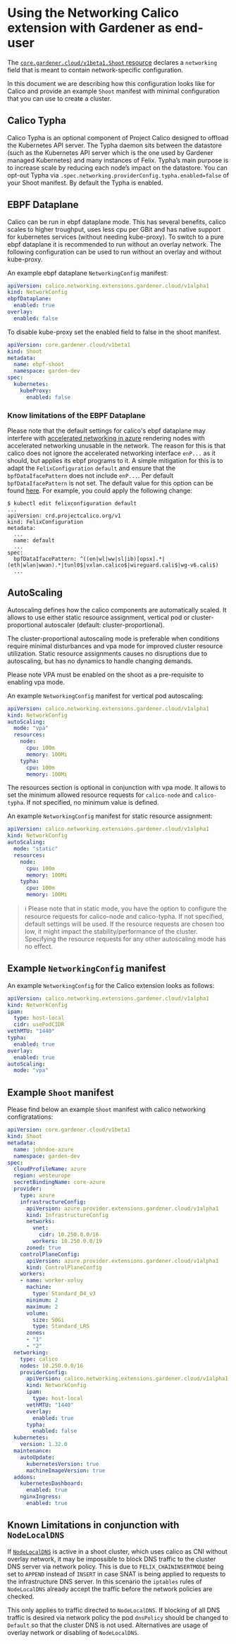 # Using the Networking Calico extension with Gardener as end-user

The [`core.gardener.cloud/v1beta1.Shoot` resource](https://github.com/gardener/gardener/blob/master/example/90-shoot.yaml) declares a `networking` field that is meant to contain network-specific configuration.

In this document we are describing how this configuration looks like for Calico and provide an example `Shoot` manifest with minimal configuration that you can use to create a cluster.

## Calico Typha

Calico Typha is an optional component of Project Calico designed to offload the Kubernetes API server. The Typha daemon sits between the datastore (such as the Kubernetes API server which is the one used by Gardener managed Kubernetes) and many instances of Felix. Typha’s main purpose is to increase scale by reducing each node’s impact on the datastore. You can opt-out Typha via `.spec.networking.providerConfig.typha.enabled=false` of your Shoot manifest. By default the Typha is enabled.

## EBPF Dataplane

Calico can be run in ebpf dataplane mode. This has several benefits, calico scales to higher troughput, uses less cpu per GBit and has native support for kubernetes services (without needing kube-proxy).
To switch to a pure ebpf dataplane it is recommended to run without an overlay network. The following configuration can be used to run without an overlay and without kube-proxy.

An example ebpf dataplane `NetworkingConfig` manifest:

```yaml
apiVersion: calico.networking.extensions.gardener.cloud/v1alpha1
kind: NetworkConfig
ebpfDataplane:
  enabled: true
overlay:
  enabled: false
```

To disable kube-proxy set the enabled field to false in the shoot manifest.

```yaml
apiVersion: core.gardener.cloud/v1beta1
kind: Shoot
metadata:
  name: ebpf-shoot
  namespace: garden-dev
spec:
  kubernetes:
    kubeProxy:
      enabled: false
```

### Know limitations of the EBPF Dataplane

Please note that the default settings for calico's ebpf dataplane may interfere with
[accelerated networking in azure](https://learn.microsoft.com/en-us/azure/virtual-network/accelerated-networking-overview)
rendering nodes with accelerated networking unusable in the network. The reason for this is that calico does not ignore
the accelerated networking interface `enP...` as it should, but applies its ebpf programs to it. A simple mitigation for
this is to adapt the `FelixConfiguration` `default` and ensure that the `bpfDataIfacePattern` does not include `enP...`.
Per default `bpfDataIfacePattern` is not set. The default value for this option can be found
[here](https://github.com/projectcalico/calico/blob/3f7fe4d290541bbdd73c97bdc89a29a29855a48a/felix/config/config_params.go#L180).
For example, you could apply the following change:

```
$ kubectl edit felixconfiguration default
...
apiVersion: crd.projectcalico.org/v1
kind: FelixConfiguration
metadata:
  ...
  name: default
  ...
spec:
  bpfDataIfacePattern: ^((en|wl|ww|sl|ib)[opsx].*|(eth|wlan|wwan).*|tunl0$|vxlan.calico$|wireguard.cali$|wg-v6.cali$)
  ...
```

## AutoScaling

Autoscaling defines how the calico components are automatically scaled. It allows to use either static resource assignment, vertical pod or cluster-proportional autoscaler (default: cluster-proportional).

The cluster-proportional autoscaling mode is preferable when conditions require minimal disturbances and vpa mode for improved cluster resource utilization. Static resource assignments causes no disruptions due to autoscaling, but has no dynamics to handle changing demands. 

Please note VPA must be enabled on the shoot as a pre-requisite to enabling vpa mode.

An example `NetworkingConfig` manifest for vertical pod autoscaling:

```yaml
apiVersion: calico.networking.extensions.gardener.cloud/v1alpha1
kind: NetworkConfig
autoScaling:
  mode: "vpa"
  resources:
    node:
      cpu: 100m
      memory: 100Mi
    typha:
      cpu: 100m
      memory: 100Mi
```

The resources section is optional in conjunction with vpa mode. It allows to set the minimum allowed resource requests for `calico-node` and `calico-typha`. If not specified, no minimum value is defined.

An example `NetworkingConfig` manifest for static resource assignment:

```yaml
apiVersion: calico.networking.extensions.gardener.cloud/v1alpha1
kind: NetworkConfig
autoScaling:
  mode: "static"
  resources:
    node:
      cpu: 100m
      memory: 100Mi
    typha:
      cpu: 100m
      memory: 100Mi
```

> ℹ️ Please note that in static mode, you have the option to configure the resource requests for calico-node and calico-typha. If not specified, default settings will be used.
> If the resource requests are chosen too low, it might impact the stability/performance of the cluster.
> Specifying the resource requests for any other autoscaling mode has no effect.

## Example `NetworkingConfig` manifest

An example `NetworkingConfig` for the Calico extension looks as follows:

```yaml
apiVersion: calico.networking.extensions.gardener.cloud/v1alpha1
kind: NetworkConfig
ipam:
  type: host-local
  cidr: usePodCIDR
vethMTU: "1440"
typha:
  enabled: true
overlay:
  enabled: true
autoScaling:
  mode: "vpa"
```

## Example `Shoot` manifest

Please find below an example `Shoot` manifest with calico networking configratations:

```yaml
apiVersion: core.gardener.cloud/v1beta1
kind: Shoot
metadata:
  name: johndoe-azure
  namespace: garden-dev
spec:
  cloudProfileName: azure
  region: westeurope
  secretBindingName: core-azure
  provider:
    type: azure
    infrastructureConfig:
      apiVersion: azure.provider.extensions.gardener.cloud/v1alpha1
      kind: InfrastructureConfig
      networks:
        vnet:
          cidr: 10.250.0.0/16
        workers: 10.250.0.0/19
      zoned: true
    controlPlaneConfig:
      apiVersion: azure.provider.extensions.gardener.cloud/v1alpha1
      kind: ControlPlaneConfig
    workers:
    - name: worker-xoluy
      machine:
        type: Standard_D4_v3
      minimum: 2
      maximum: 2
      volume:
        size: 50Gi
        type: Standard_LRS
      zones:
      - "1"
      - "2"
  networking:
    type: calico
    nodes: 10.250.0.0/16
    providerConfig:
      apiVersion: calico.networking.extensions.gardener.cloud/v1alpha1
      kind: NetworkConfig
      ipam:
        type: host-local
      vethMTU: "1440"
      overlay:
        enabled: true
      typha:
        enabled: false
  kubernetes:
    version: 1.32.0
  maintenance:
    autoUpdate:
      kubernetesVersion: true
      machineImageVersion: true
  addons:
    kubernetesDashboard:
      enabled: true
    nginxIngress:
      enabled: true
```

## Known Limitations in conjunction with `NodeLocalDNS`

If [`NodeLocalDNS`](https://github.com/gardener/gardener/blob/master/docs/usage/networking/node-local-dns.md) is active in a shoot cluster, which uses calico as CNI without overlay network, it may be impossible to block DNS traffic to the cluster DNS server via network policy. This is due to `FELIX_CHAININSERTMODE` being set to `APPEND` instead of `INSERT` in case SNAT is being applied to requests to the infrastructure DNS server. In this scenario the `iptables` rules of `NodeLocalDNS` already accept the traffic before the network policies are checked.

This only applies to traffic directed to `NodeLocalDNS`. If blocking of all DNS traffic is desired via network policy the pod `dnsPolicy` should be changed to `Default` so that the cluster DNS is not used. Alternatives are usage of overlay network or disabling of `NodeLocalDNS`.
